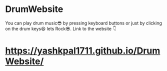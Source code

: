 # DrumWebsite
You can play drum music😎 by pressing keyboard buttons or just by clicking on the drum keys😆
lets Rock😎. Link to the website 👇
# https://yashkpal1711.github.io/DrumWebsite/
